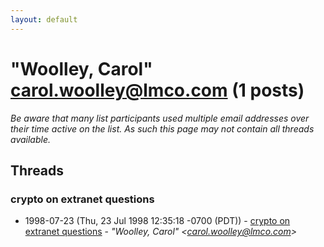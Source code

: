```yaml
---
layout: default
---
```


# "Woolley, Carol" <carol.woolley@lmco.com> (1 posts)

_Be aware that many list participants used multiple email addresses over their time active on the list. As such this page may not contain all threads available._

## Threads

### crypto on extranet questions
+ 1998-07-23 (Thu, 23 Jul 1998 12:35:18 -0700 (PDT)) - [crypto on extranet questions](/archive/1998/07/f865a63e43a595f204ab7b0663aa63fe3b210085d9334b28d9eb789a77ec153f) - _"Woolley, Carol" \<carol.woolley@lmco.com\>_

